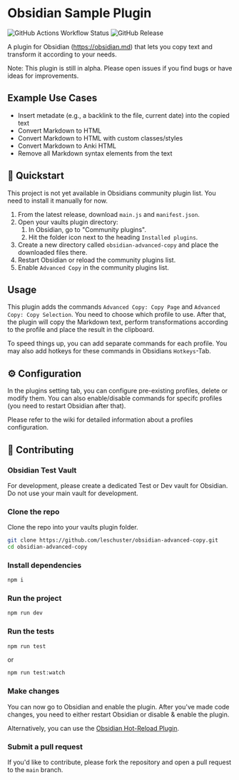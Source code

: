 # Obsidian Sample Plugin

![GitHub Actions Workflow Status](https://img.shields.io/github/actions/workflow/status/leschuster/obsidian-advanced-copy/main.yml)
![GitHub Release](https://img.shields.io/github/v/release/leschuster/obsidian-advanced-copy)

A plugin for Obsidian (https://obsidian.md) that lets you copy text and transform it according to your needs.

Note: This plugin is still in alpha. Please open issues if you find bugs or have ideas for improvements.

## Example Use Cases

-   Insert metadate (e.g., a backlink to the file, current date) into the copied text
-   Convert Markdown to HTML
-   Convert Markdown to HTML with custom classes/styles
-   Convert Markdown to Anki HTML
-   Remove all Markdown syntax elements from the text

## 🚀 Quickstart

This project is not yet available in Obsidians community plugin list. You need to install it manually for now.

1. From the latest release, download `main.js` and `manifest.json`.
2. Open your vaults plugin directory:
    1. In Obsidian, go to "Community plugins".
    2. Hit the folder icon next to the heading `Installed plugins`.
3. Create a new directory called `obsidian-advanced-copy` and place the downloaded files there.
4. Restart Obsidian or reload the community plugins list.
5. Enable `Advanced Copy` in the community plugins list.

## Usage

This plugin adds the commands `Advanced Copy: Copy Page` and `Advanced Copy: Copy Selection`. You need to choose which profile to use. After that, the plugin will copy the Markdown text, perform transformations according to the profile and place the result in the clipboard.

To speed things up, you can add separate commands for each profile. You may also add hotkeys for these commands in Obsidians `Hotkeys`-Tab.

## ⚙️ Configuration

In the plugins setting tab, you can configure pre-existing profiles, delete or modify them. You can also enable/disable commands for specifc profiles (you need to restart Obsidian after that).

Please refer to the wiki for detailed information about a profiles configuration.

## 🤝 Contributing

### Obsidian Test Vault

For development, please create a dedicated Test or Dev vault for Obsidian. Do not use your main vault for development.

### Clone the repo

Clone the repo into your vaults plugin folder.

```bash
git clone https://github.com/leschuster/obsidian-advanced-copy.git
cd obsidian-advanced-copy
```

### Install dependencies

```bash
npm i
```

### Run the project

```bash
npm run dev
```

### Run the tests

```bash
npm run test
```

or

```bash
npm run test:watch
```

### Make changes

You can now go to Obsidian and enable the plugin. After you've made code changes, you need to either restart Obsidian or disable & enable the plugin.

Alternatively, you can use the [Obsidian Hot-Reload Plugin](https://github.com/pjeby/hot-reload).

### Submit a pull request

If you'd like to contribute, please fork the repository and open a pull request to the `main` branch.
